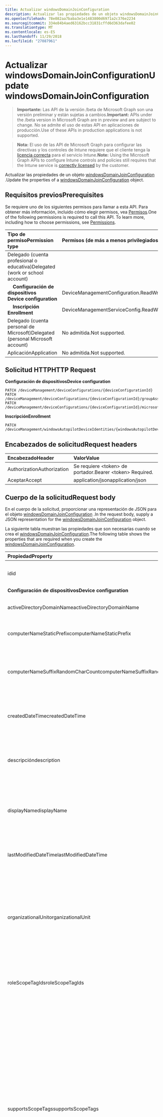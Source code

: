 ```yaml
---
title: Actualizar windowsDomainJoinConfiguration
description: Actualizar las propiedades de un objeto windowsDomainJoinConfiguration.
ms.openlocfilehash: 78e082aa7baba3e1e1483800d6971a2c376e2234
ms.sourcegitcommit: 334e84b4aed63162bcc31831cffd6d363dafee02
ms.translationtype: MT
ms.contentlocale: es-ES
ms.lasthandoff: 11/29/2018
ms.locfileid: "27087961"
---
```

# <a name="update-windowsdomainjoinconfiguration"></a><span data-ttu-id="daa73-103">Actualizar windowsDomainJoinConfiguration</span><span class="sxs-lookup"><span data-stu-id="daa73-103">Update windowsDomainJoinConfiguration</span></span>

> <span data-ttu-id="daa73-104">**Importante:** Las API de la versión /beta de Microsoft Graph son una versión preliminar y están sujetas a cambios.</span><span class="sxs-lookup"><span data-stu-id="daa73-104">**Important:** APIs under the /beta version in Microsoft Graph are in preview and are subject to change.</span></span> <span data-ttu-id="daa73-105">No se admite el uso de estas API en aplicaciones de producción.</span><span class="sxs-lookup"><span data-stu-id="daa73-105">Use of these APIs in production applications is not supported.</span></span>

> <span data-ttu-id="daa73-106">**Nota:** El uso de las API de Microsoft Graph para configurar las directivas y los controles de Intune requiere que el cliente tenga la [licencia correcta](https://go.microsoft.com/fwlink/?linkid=839381) para el servicio Intune.</span><span class="sxs-lookup"><span data-stu-id="daa73-106">**Note:** Using the Microsoft Graph APIs to configure Intune controls and policies still requires that the Intune service is [correctly licensed](https://go.microsoft.com/fwlink/?linkid=839381) by the customer.</span></span>

<span data-ttu-id="daa73-107">Actualizar las propiedades de un objeto [windowsDomainJoinConfiguration](../resources/intune-shared-windowsdomainjoinconfiguration.md) .</span><span class="sxs-lookup"><span data-stu-id="daa73-107">Update the properties of a [windowsDomainJoinConfiguration](../resources/intune-shared-windowsdomainjoinconfiguration.md) object.</span></span>
## <a name="prerequisites"></a><span data-ttu-id="daa73-108">Requisitos previos</span><span class="sxs-lookup"><span data-stu-id="daa73-108">Prerequisites</span></span>
<span data-ttu-id="daa73-p102">Se requiere uno de los siguientes permisos para llamar a esta API. Para obtener más información, incluido cómo elegir permisos, vea [Permisos](/graph/permissions-reference).</span><span class="sxs-lookup"><span data-stu-id="daa73-p102">One of the following permissions is required to call this API. To learn more, including how to choose permissions, see [Permissions](/graph/permissions-reference).</span></span>

|<span data-ttu-id="daa73-111">Tipo de permiso</span><span class="sxs-lookup"><span data-stu-id="daa73-111">Permission type</span></span>|<span data-ttu-id="daa73-112">Permisos (de más a menos privilegiados)</span><span class="sxs-lookup"><span data-stu-id="daa73-112">Permissions (from most to least privileged)</span></span>|
|:---|:---|
|<span data-ttu-id="daa73-113">Delegado (cuenta profesional o educativa)</span><span class="sxs-lookup"><span data-stu-id="daa73-113">Delegated (work or school account)</span></span>||
| <span data-ttu-id="daa73-114">&nbsp; &nbsp; **Configuración de dispositivos**</span><span class="sxs-lookup"><span data-stu-id="daa73-114">&nbsp; &nbsp; **Device configuration**</span></span> | <span data-ttu-id="daa73-115">DeviceManagementConfiguration.ReadWrite.All</span><span class="sxs-lookup"><span data-stu-id="daa73-115">DeviceManagementConfiguration.ReadWrite.All</span></span> |
| <span data-ttu-id="daa73-116">&nbsp; &nbsp; **Inscripción**</span><span class="sxs-lookup"><span data-stu-id="daa73-116">&nbsp; &nbsp; **Enrollment**</span></span> | <span data-ttu-id="daa73-117">DeviceManagementServiceConfig.ReadWrite.All</span><span class="sxs-lookup"><span data-stu-id="daa73-117">DeviceManagementServiceConfig.ReadWrite.All</span></span>|
|<span data-ttu-id="daa73-118">Delegado (cuenta personal de Microsoft)</span><span class="sxs-lookup"><span data-stu-id="daa73-118">Delegated (personal Microsoft account)</span></span>|<span data-ttu-id="daa73-119">No admitida.</span><span class="sxs-lookup"><span data-stu-id="daa73-119">Not supported.</span></span>|
|<span data-ttu-id="daa73-120">Aplicación</span><span class="sxs-lookup"><span data-stu-id="daa73-120">Application</span></span>|<span data-ttu-id="daa73-121">No admitida.</span><span class="sxs-lookup"><span data-stu-id="daa73-121">Not supported.</span></span>|

## <a name="http-request"></a><span data-ttu-id="daa73-122">Solicitud HTTP</span><span class="sxs-lookup"><span data-stu-id="daa73-122">HTTP Request</span></span>

<span data-ttu-id="daa73-123">**Configuración de dispositivos**</span><span class="sxs-lookup"><span data-stu-id="daa73-123">**Device configuration**</span></span>
<!-- {
  "blockType": "ignored"
}
-->
``` http
PATCH /deviceManagement/deviceConfigurations/{deviceConfigurationId}
PATCH /deviceManagement/deviceConfigurations/{deviceConfigurationId}/groupAssignments/{deviceConfigurationGroupAssignmentId}/deviceConfiguration
PATCH /deviceManagement/deviceConfigurations/{deviceConfigurationId}/microsoft.graph.windowsDomainJoinConfiguration/networkAccessConfigurations/{deviceConfigurationId}
```

<span data-ttu-id="daa73-124">**Inscripción**</span><span class="sxs-lookup"><span data-stu-id="daa73-124">**Enrollment**</span></span>
<!-- {
  "blockType": "ignored"
}
-->
``` http
PATCH /deviceManagement/windowsAutopilotDeviceIdentities/{windowsAutopilotDeviceIdentityId}/deploymentProfile/microsoft.graph.activeDirectoryWindowsAutopilotDeploymentProfile/domainJoinConfiguration
```

## <a name="request-headers"></a><span data-ttu-id="daa73-125">Encabezados de solicitud</span><span class="sxs-lookup"><span data-stu-id="daa73-125">Request headers</span></span>
|<span data-ttu-id="daa73-126">Encabezado</span><span class="sxs-lookup"><span data-stu-id="daa73-126">Header</span></span>|<span data-ttu-id="daa73-127">Valor</span><span class="sxs-lookup"><span data-stu-id="daa73-127">Value</span></span>|
|:---|:---|
|<span data-ttu-id="daa73-128">Authorization</span><span class="sxs-lookup"><span data-stu-id="daa73-128">Authorization</span></span>|<span data-ttu-id="daa73-129">Se requiere &lt;token&gt; de portador.</span><span class="sxs-lookup"><span data-stu-id="daa73-129">Bearer &lt;token&gt; Required.</span></span>|
|<span data-ttu-id="daa73-130">Aceptar</span><span class="sxs-lookup"><span data-stu-id="daa73-130">Accept</span></span>|<span data-ttu-id="daa73-131">application/json</span><span class="sxs-lookup"><span data-stu-id="daa73-131">application/json</span></span>|

## <a name="request-body"></a><span data-ttu-id="daa73-132">Cuerpo de la solicitud</span><span class="sxs-lookup"><span data-stu-id="daa73-132">Request body</span></span>
<span data-ttu-id="daa73-133">En el cuerpo de la solicitud, proporcionar una representación de JSON para el objeto [windowsDomainJoinConfiguration](../resources/intune-shared-windowsdomainjoinconfiguration.md) .</span><span class="sxs-lookup"><span data-stu-id="daa73-133">In the request body, supply a JSON representation for the [windowsDomainJoinConfiguration](../resources/intune-shared-windowsdomainjoinconfiguration.md) object.</span></span>

<span data-ttu-id="daa73-134">La siguiente tabla muestran las propiedades que son necesarias cuando se crea el [windowsDomainJoinConfiguration](../resources/intune-shared-windowsdomainjoinconfiguration.md).</span><span class="sxs-lookup"><span data-stu-id="daa73-134">The following table shows the properties that are required when you create the [windowsDomainJoinConfiguration](../resources/intune-shared-windowsdomainjoinconfiguration.md).</span></span>

|<span data-ttu-id="daa73-135">Propiedad</span><span class="sxs-lookup"><span data-stu-id="daa73-135">Property</span></span>|<span data-ttu-id="daa73-136">Tipo</span><span class="sxs-lookup"><span data-stu-id="daa73-136">Type</span></span>|<span data-ttu-id="daa73-137">Descripción</span><span class="sxs-lookup"><span data-stu-id="daa73-137">Description</span></span>|
|:---|:---|:---|
|<span data-ttu-id="daa73-138">id</span><span class="sxs-lookup"><span data-stu-id="daa73-138">id</span></span>|<span data-ttu-id="daa73-139">String</span><span class="sxs-lookup"><span data-stu-id="daa73-139">String</span></span>|<span data-ttu-id="daa73-140">Clave de la entidad.</span><span class="sxs-lookup"><span data-stu-id="daa73-140">Key of the entity.</span></span> <span data-ttu-id="daa73-141">Heredado de [deviceConfiguration](../resources/intune-deviceconfig-deviceconfiguration.md)</span><span class="sxs-lookup"><span data-stu-id="daa73-141">Inherited from [deviceConfiguration](../resources/intune-deviceconfig-deviceconfiguration.md)</span></span>|
|<span data-ttu-id="daa73-142">**Configuración de dispositivos**</span><span class="sxs-lookup"><span data-stu-id="daa73-142">**Device configuration**</span></span>|
|<span data-ttu-id="daa73-143">activeDirectoryDomainName</span><span class="sxs-lookup"><span data-stu-id="daa73-143">activeDirectoryDomainName</span></span>|<span data-ttu-id="daa73-144">String</span><span class="sxs-lookup"><span data-stu-id="daa73-144">String</span></span>|<span data-ttu-id="daa73-145">Nombre de dominio de Active Directory para unirse a.</span><span class="sxs-lookup"><span data-stu-id="daa73-145">Active Directory domain name to join.</span></span>|
|<span data-ttu-id="daa73-146">computerNameStaticPrefix</span><span class="sxs-lookup"><span data-stu-id="daa73-146">computerNameStaticPrefix</span></span>|<span data-ttu-id="daa73-147">String</span><span class="sxs-lookup"><span data-stu-id="daa73-147">String</span></span>|<span data-ttu-id="daa73-148">Prefijo fijo que se usará para el nombre del equipo.</span><span class="sxs-lookup"><span data-stu-id="daa73-148">Fixed prefix to be used for computer name.</span></span>|
|<span data-ttu-id="daa73-149">computerNameSuffixRandomCharCount</span><span class="sxs-lookup"><span data-stu-id="daa73-149">computerNameSuffixRandomCharCount</span></span>|<span data-ttu-id="daa73-150">Int32</span><span class="sxs-lookup"><span data-stu-id="daa73-150">Int32</span></span>|<span data-ttu-id="daa73-151">Genera de forma dinámica los caracteres que se utilizan como sufijo de nombre de equipo.</span><span class="sxs-lookup"><span data-stu-id="daa73-151">Dynamically generated characters used as suffix for computer name.</span></span> <span data-ttu-id="daa73-152">Valores válidos 3 a 14</span><span class="sxs-lookup"><span data-stu-id="daa73-152">Valid values 3 to 14</span></span>|
|<span data-ttu-id="daa73-153">createdDateTime</span><span class="sxs-lookup"><span data-stu-id="daa73-153">createdDateTime</span></span>|<span data-ttu-id="daa73-154">DateTimeOffset</span><span class="sxs-lookup"><span data-stu-id="daa73-154">DateTimeOffset</span></span>|<span data-ttu-id="daa73-155">Fecha y hora en la que se creó el objeto.</span><span class="sxs-lookup"><span data-stu-id="daa73-155">DateTime the object was created.</span></span> <span data-ttu-id="daa73-156">Heredado de [deviceConfiguration](../resources/intune-deviceconfig-deviceconfiguration.md)</span><span class="sxs-lookup"><span data-stu-id="daa73-156">Inherited from [deviceConfiguration](../resources/intune-deviceconfig-deviceconfiguration.md)</span></span>|
|<span data-ttu-id="daa73-157">descripción</span><span class="sxs-lookup"><span data-stu-id="daa73-157">description</span></span>|<span data-ttu-id="daa73-158">String</span><span class="sxs-lookup"><span data-stu-id="daa73-158">String</span></span>|<span data-ttu-id="daa73-159">Descripción proporcionada por el administrador de la configuración del dispositivo.</span><span class="sxs-lookup"><span data-stu-id="daa73-159">Admin provided description of the Device Configuration.</span></span> <span data-ttu-id="daa73-160">Heredado de [deviceConfiguration](../resources/intune-deviceconfig-deviceconfiguration.md)</span><span class="sxs-lookup"><span data-stu-id="daa73-160">Inherited from [deviceConfiguration](../resources/intune-deviceconfig-deviceconfiguration.md)</span></span>|
|<span data-ttu-id="daa73-161">displayName</span><span class="sxs-lookup"><span data-stu-id="daa73-161">displayName</span></span>|<span data-ttu-id="daa73-162">String</span><span class="sxs-lookup"><span data-stu-id="daa73-162">String</span></span>|<span data-ttu-id="daa73-163">Nombre proporcionado por el administrador de la configuración del dispositivo.</span><span class="sxs-lookup"><span data-stu-id="daa73-163">Admin provided name of the device configuration.</span></span> <span data-ttu-id="daa73-164">Heredado de [deviceConfiguration](../resources/intune-deviceconfig-deviceconfiguration.md)</span><span class="sxs-lookup"><span data-stu-id="daa73-164">Inherited from [deviceConfiguration](../resources/intune-deviceconfig-deviceconfiguration.md)</span></span>|
|<span data-ttu-id="daa73-165">lastModifiedDateTime</span><span class="sxs-lookup"><span data-stu-id="daa73-165">lastModifiedDateTime</span></span>|<span data-ttu-id="daa73-166">DateTimeOffset</span><span class="sxs-lookup"><span data-stu-id="daa73-166">DateTimeOffset</span></span>|<span data-ttu-id="daa73-167">Fecha y hora en la que se modificó el objeto por última vez.</span><span class="sxs-lookup"><span data-stu-id="daa73-167">DateTime the object was last modified.</span></span> <span data-ttu-id="daa73-168">Heredado de [deviceConfiguration](../resources/intune-deviceconfig-deviceconfiguration.md)</span><span class="sxs-lookup"><span data-stu-id="daa73-168">Inherited from [deviceConfiguration](../resources/intune-deviceconfig-deviceconfiguration.md)</span></span>|
|<span data-ttu-id="daa73-169">organizationalUnit</span><span class="sxs-lookup"><span data-stu-id="daa73-169">organizationalUnit</span></span>|<span data-ttu-id="daa73-170">String</span><span class="sxs-lookup"><span data-stu-id="daa73-170">String</span></span>|<span data-ttu-id="daa73-171">Unidad organizativa (OU) donde se creará la cuenta de equipo.</span><span class="sxs-lookup"><span data-stu-id="daa73-171">Organizational unit (OU) where the computer account will be created.</span></span> <span data-ttu-id="daa73-172">Si este parámetro es NULL, se usará el contenedor de objetos de equipo conocido como publicado en el dominio.</span><span class="sxs-lookup"><span data-stu-id="daa73-172">If this parameter is NULL, the well known computer object container will be used as published in the domain.</span></span>|
|<span data-ttu-id="daa73-173">roleScopeTagIds</span><span class="sxs-lookup"><span data-stu-id="daa73-173">roleScopeTagIds</span></span>|<span data-ttu-id="daa73-174">Colección String</span><span class="sxs-lookup"><span data-stu-id="daa73-174">String collection</span></span>|<span data-ttu-id="daa73-175">Lista de etiquetas de ámbito para esta instancia de entidad.</span><span class="sxs-lookup"><span data-stu-id="daa73-175">List of Scope Tags for this Entity instance.</span></span> <span data-ttu-id="daa73-176">Heredado de [deviceConfiguration](../resources/intune-deviceconfig-deviceconfiguration.md)</span><span class="sxs-lookup"><span data-stu-id="daa73-176">Inherited from [deviceConfiguration](../resources/intune-deviceconfig-deviceconfiguration.md)</span></span>|
|<span data-ttu-id="daa73-177">supportsScopeTags</span><span class="sxs-lookup"><span data-stu-id="daa73-177">supportsScopeTags</span></span>|<span data-ttu-id="daa73-178">Booleano</span><span class="sxs-lookup"><span data-stu-id="daa73-178">Boolean</span></span>|<span data-ttu-id="daa73-179">Indica si la configuración del dispositivo subyacente admite la asignación de etiquetas de ámbito.</span><span class="sxs-lookup"><span data-stu-id="daa73-179">Indicates whether or not the underlying Device Configuration supports the assignment of scope tags.</span></span> <span data-ttu-id="daa73-180">No se permite la asignación a la propiedad ScopeTags cuando este valor es false y entidades no estará visibles para los usuarios con ámbito.</span><span class="sxs-lookup"><span data-stu-id="daa73-180">Assigning to the ScopeTags property is not allowed when this value is false and entities will not be visible to scoped users.</span></span> <span data-ttu-id="daa73-181">Esto se produce para las directivas de heredado creadas en Silverlight y se puede resolver por eliminar y volver a crear la directiva en el Portal de Azure.</span><span class="sxs-lookup"><span data-stu-id="daa73-181">This occurs for Legacy policies created in Silverlight and can be resolved by deleting and recreating the policy in the Azure Portal.</span></span> <span data-ttu-id="daa73-182">Esta propiedad es de sólo lectura.</span><span class="sxs-lookup"><span data-stu-id="daa73-182">This property is read-only.</span></span> <span data-ttu-id="daa73-183">Heredado de [deviceConfiguration](../resources/intune-deviceconfig-deviceconfiguration.md)</span><span class="sxs-lookup"><span data-stu-id="daa73-183">Inherited from [deviceConfiguration](../resources/intune-deviceconfig-deviceconfiguration.md)</span></span>|
|<span data-ttu-id="daa73-184">version</span><span class="sxs-lookup"><span data-stu-id="daa73-184">version</span></span>|<span data-ttu-id="daa73-185">Int32</span><span class="sxs-lookup"><span data-stu-id="daa73-185">Int32</span></span>|<span data-ttu-id="daa73-186">Versión de la configuración del dispositivo.</span><span class="sxs-lookup"><span data-stu-id="daa73-186">Version of the device configuration.</span></span> <span data-ttu-id="daa73-187">Heredado de [deviceConfiguration](../resources/intune-deviceconfig-deviceconfiguration.md)</span><span class="sxs-lookup"><span data-stu-id="daa73-187">Inherited from [deviceConfiguration](../resources/intune-deviceconfig-deviceconfiguration.md)</span></span>|



<span data-ttu-id="daa73-188">Nota: Compatibilidad con las propiedades de cuerpo de solicitud depende del contexto de la llamada.</span><span class="sxs-lookup"><span data-stu-id="daa73-188">Note: Request body properties support depends on the context of the call.</span></span>  <span data-ttu-id="daa73-189">No todas las propiedades son adecuadas para todos los flujos de trabajo.</span><span class="sxs-lookup"><span data-stu-id="daa73-189">Not all properties are appropriate for all workflows.</span></span>

## <a name="response"></a><span data-ttu-id="daa73-190">Respuesta</span><span class="sxs-lookup"><span data-stu-id="daa73-190">Response</span></span>
<span data-ttu-id="daa73-191">Si tiene éxito, este método devuelve una `200 OK` código de respuesta y un objeto actualizado [windowsDomainJoinConfiguration](../resources/intune-shared-windowsdomainjoinconfiguration.md) en el cuerpo de la respuesta.</span><span class="sxs-lookup"><span data-stu-id="daa73-191">If successful, this method returns a `200 OK` response code and an updated [windowsDomainJoinConfiguration](../resources/intune-shared-windowsdomainjoinconfiguration.md) object in the response body.</span></span>

## <a name="example"></a><span data-ttu-id="daa73-192">Ejemplo</span><span class="sxs-lookup"><span data-stu-id="daa73-192">Example</span></span>
### <a name="request"></a><span data-ttu-id="daa73-193">Solicitud</span><span class="sxs-lookup"><span data-stu-id="daa73-193">Request</span></span>
<span data-ttu-id="daa73-194">Aquí tiene un ejemplo de la solicitud.</span><span class="sxs-lookup"><span data-stu-id="daa73-194">Here is an example of the request.</span></span>
``` http
PATCH https://graph.microsoft.com/beta/deviceManagement/deviceConfigurations/{deviceConfigurationId}
Content-type: application/json
Content-length: 344

{
  "lastModifiedDateTime": "2017-01-01T00:00:35.1329464-08:00",
  "description": "Description value",
  "displayName": "Display Name value",
  "version": 7,
  "computerNameStaticPrefix": "Computer Name Static Prefix value",
  "computerNameSuffixRandomCharCount": 1,
  "activeDirectoryDomainName": "Active Directory Domain Name value"
}
```

### <a name="response"></a><span data-ttu-id="daa73-195">Respuesta</span><span class="sxs-lookup"><span data-stu-id="daa73-195">Response</span></span>
<span data-ttu-id="daa73-196">Aquí tiene un ejemplo de la respuesta.</span><span class="sxs-lookup"><span data-stu-id="daa73-196">Here is an example of the response.</span></span> <span data-ttu-id="daa73-197">Nota: Es posible que el objeto de respuesta que aparezca aquí esté truncado para abreviar.</span><span class="sxs-lookup"><span data-stu-id="daa73-197">Note: The response object shown here may be truncated for brevity.</span></span> <span data-ttu-id="daa73-198">Propiedades devueltas por las llamadas reales pueden variar según el contexto.</span><span class="sxs-lookup"><span data-stu-id="daa73-198">Properties returned by actual calls vary according to the context.</span></span>
``` http
HTTP/1.1 200 OK
Content-Type: application/json
Content-Length: 521

{
  "@odata.type": "#microsoft.graph.windowsDomainJoinConfiguration",
  "id": "40118d08-8d08-4011-088d-1140088d1140",
  "lastModifiedDateTime": "2017-01-01T00:00:35.1329464-08:00",
  "createdDateTime": "2017-01-01T00:02:43.5775965-08:00",
  "description": "Description value",
  "displayName": "Display Name value",
  "version": 7,
  "computerNameStaticPrefix": "Computer Name Static Prefix value",
  "computerNameSuffixRandomCharCount": 1,
  "activeDirectoryDomainName": "Active Directory Domain Name value"
}
```



